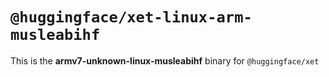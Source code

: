 # `@huggingface/xet-linux-arm-musleabihf`

This is the **armv7-unknown-linux-musleabihf** binary for `@huggingface/xet`
